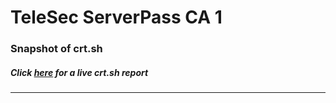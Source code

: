 # TeleSec ServerPass CA 1
### Snapshot of crt.sh
##### Click [here](https://crt.sh/?q=0AFE0DF93349205A300B02B3D2BDB7DE813CBCB734DF450523C2813470D439E1) for a live crt.sh report

---
